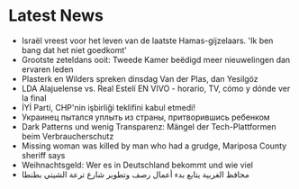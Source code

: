 # Latest News
-  Israël vreest voor het leven van de laatste Hamas-gijzelaars. 'Ik ben bang dat het niet goedkomt'
-  Grootste zeteldans ooit: Tweede Kamer beëdigd meer nieuwelingen dan ervaren leden
-  Plasterk en Wilders spreken dinsdag Van der Plas, dan Yesilgöz
-  LDA Alajuelense vs. Real Estelí EN VIVO - horario, TV, cómo y dónde ver la final
-  İYİ Parti, CHP'nin işbirliği teklifini kabul etmedi!
-  Украинец пытался уплыть из страны, притворившись ребенком
-  Dark Patterns und wenig Transparenz: Mängel der Tech-Plattformen beim Verbraucherschutz
-  Missing woman was killed by man who had a grudge, Mariposa County sheriff says
-  Weihnachtsgeld: Wer es in Deutschland bekommt und wie viel
-  محافظ الغربية يتابع بدء أعمال رصف وتطوير شارع ترعة الشيتي بطنطا
